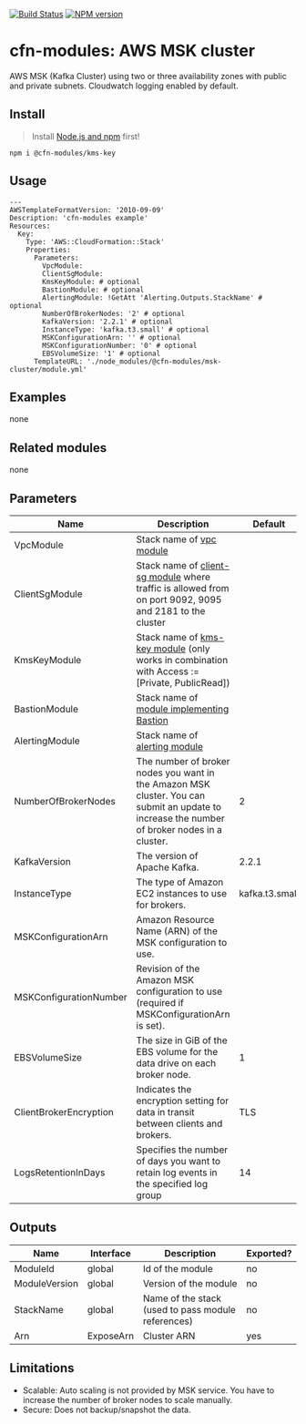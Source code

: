 [![Build Status](https://travis-ci.org/cfn-modules/msk-cluster.svg?branch=master)](https://travis-ci.org/cfn-modules/msk-cluster)
[![NPM version](https://img.shields.io/npm/v/@cfn-modules/msk-cluster.svg)](https://www.npmjs.com/package/@cfn-modules/msk-cluster)

# cfn-modules: AWS MSK cluster

AWS MSK (Kafka Cluster) using two or three availability zones with public and private subnets. Cloudwatch logging enabled by default.

## Install

> Install [Node.js and npm](https://nodejs.org/) first!

```
npm i @cfn-modules/kms-key
```

## Usage

```
---
AWSTemplateFormatVersion: '2010-09-09'
Description: 'cfn-modules example'
Resources:
  Key:
    Type: 'AWS::CloudFormation::Stack'
    Properties:
      Parameters:
        VpcModule:
        ClientSgModule:
        KmsKeyModule: # optional
        BastionModule: # optional
        AlertingModule: !GetAtt 'Alerting.Outputs.StackName' # optional
        NumberOfBrokerNodes: '2' # optional
        KafkaVersion: '2.2.1' # optional
        InstanceType: 'kafka.t3.small' # optional
        MSKConfigurationArn: '' # optional
        MSKConfigurationNumber: '0' # optional
        EBSVolumeSize: '1' # optional
      TemplateURL: './node_modules/@cfn-modules/msk-cluster/module.yml'
```

## Examples

none

## Related modules

none

## Parameters

<table>
  <thead>
    <tr>
      <th>Name</th>
      <th>Description</th>
      <th>Default</th>
      <th>Required?</th>
      <th>Allowed values</th>
    </tr>
  </thead>
  <tbody>
    <tr>
      <td>VpcModule</td>
      <td>Stack name of <a href="https://www.npmjs.com/package/@cfn-modules/vpc">vpc module</a></td>
      <td></td>
      <td>yes</td>
      <td></td>
    </tr>
    <tr>
      <td>ClientSgModule</td>
      <td>Stack name of <a href="https://www.npmjs.com/package/@cfn-modules/client-sg">client-sg module</a> where traffic is allowed from on port 9092, 9095 and 2181 to the cluster</td>
      <td></td>
      <td>yes</td>
      <td></td>
    </tr>
    <tr>
      <td>KmsKeyModule</td>
      <td>Stack name of <a href="https://www.npmjs.com/package/@cfn-modules/kms-key">kms-key module</a> (only works in combination with Access := [Private, PublicRead])</td>
      <td></td>
      <td>no</td>
      <td></td>
    </tr>
    <tr>
      <td>BastionModule</td>
      <td>Stack name of <a href="https://www.npmjs.com/search?q=keywords:cfn-modules:Bastion">module implementing Bastion</a></td>
      <td></td>
      <td>no</td>
      <td></td>
    </tr>
    <tr>
      <td>AlertingModule</td>
      <td>Stack name of <a href="https://www.npmjs.com/package/@cfn-modules/alerting">alerting module</a></td>
      <td></td>
      <td>no</td>
      <td></td>
    </tr>
    <tr>
      <td>NumberOfBrokerNodes</td>
      <td>The number of broker nodes you want in the Amazon MSK cluster. You can submit an update to increase the number of broker nodes in a cluster.</td>
      <td>2</td>
      <td>no</td>
      <td></td>
    </tr>
    <tr>
      <td>KafkaVersion</td>
      <td>The version of Apache Kafka.</td>
      <td>2.2.1</td>
      <td>no</td>
      <td></td>
    </tr>
    <tr>
      <td>InstanceType</td>
      <td>The type of Amazon EC2 instances to use for brokers.</td>
      <td>kafka.t3.small</td>
      <td>no</td>
      <td></td>
    </tr>
    <tr>
      <td>MSKConfigurationArn</td>
      <td>Amazon Resource Name (ARN) of the MSK configuration to use.</td>
      <td></td>
      <td>no</td>
      <td></td>
    </tr>
    <tr>
      <td>MSKConfigurationNumber</td>
      <td>Revision of the Amazon MSK configuration to use (required if MSKConfigurationArn is set).</td>
      <td></td>
      <td>no</td>
      <td></td>
    </tr>
    <tr>
      <td>EBSVolumeSize</td>
      <td>The size in GiB of the EBS volume for the data drive on each broker node.</td>
      <td>1</td>
      <td>no</td>
      <td></td>
    </tr>
    <tr>
      <td>ClientBrokerEncryption</td>
      <td>Indicates the encryption setting for data in transit between clients and brokers.</td>
      <td>TLS</td>
      <td>no</td>
      <td>[TLS, PLAINTEXT, TLS_PLAINTEXT]</td>
    </tr>
    <tr>
      <td>LogsRetentionInDays</td>
      <td>Specifies the number of days you want to retain log events in the specified log group</td>
      <td>14</td>
      <td>no</td>
      <td>[1, 3, 5, 7, 14, 30, 60, 90, 120, 150, 180, 365, 400, 545, 731, 1827, 3653]</td>
    </tr>
  </tbody>
</table>

## Outputs

<table>
  <thead>
    <tr>
      <th>Name</th>
      <th>Interface</th>
      <th>Description</th>
      <th>Exported?</th>
    </tr>
  </thead>
  <tbody>
    <tr>
      <td>ModuleId</td>
      <td>global</td>
      <td>Id of the module</td>
      <td>no</td>
    </tr>
    <tr>
      <td>ModuleVersion</td>
      <td>global</td>
      <td>Version of the module</td>
      <td>no</td>
    </tr>
    <tr>
      <td>StackName</td>
      <td>global</td>
      <td>Name of the stack (used to pass module references)</td>
      <td>no</td>
    </tr>
    <tr>
      <td>Arn</td>
      <td>ExposeArn</td>
      <td>Cluster ARN</td>
      <td>yes</td>
    </tr>
  </tbody>
</table>

## Limitations

* Scalable: Auto scaling is not provided by MSK service. You have to increase the number of broker nodes to scale manually.
* Secure: Does not backup/snapshot the data.
